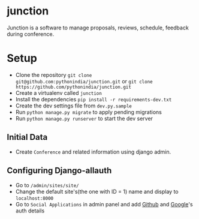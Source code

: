 junction
========

Junction is a software to manage proposals, reviews, schedule, feedback during conference.

Setup
=====

- Clone the repository `git clone git@github.com:pythonindia/junction.git` or `git clone https://github.com/pythonindia/junction.git`
- Create a virtualenv called `junction`
- Install the dependencies `pip install -r requirements-dev.txt`
- Create the dev settings file from `dev.py.sample`
- Run `python manage.py migrate` to apply pending migrations
- Run `python manage.py runserver` to start the dev server

Initial Data
------------
- Create `Conference` and related information using django admin.

Configuring Django-allauth
---------------------------

 - Go to `/admin/sites/site/` 
 - Change the default site's(the one with ID = 1) name and display to `localhost:8000`
 - Go to `Social Applications` in admin panel and add [Github](http://django-allauth.readthedocs.org/en/latest/providers.html#github) and [Google](http://django-allauth.readthedocs.org/en/latest/providers.html#google)'s auth details

